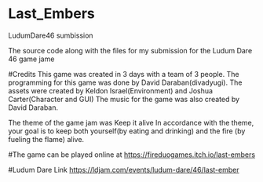 # Last_Embers
LudumDare46 sumbission

The source code along with the files for my submission for the Ludum Dare 46 game jame

#Credits
This game was created in 3 days with a team of 3 people.
The programming for this  game was done by David Daraban(divadyugi).
The assets were created by Keldon Israel(Environment) and Joshua Carter(Character and GUI)
The music for the game was also created by David Daraban.

The theme of the game jam was Keep it alive
In accordance with the theme, your goal is to keep both yourself(by eating and drinking) and the fire (by fueling the flame) alive.

#The game can be played online at
https://fireduogames.itch.io/last-embers

#Ludum Dare Link
https://ldjam.com/events/ludum-dare/46/last-ember
